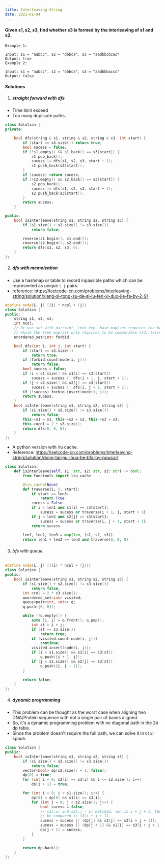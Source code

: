 ```yaml
---
title: Interleaving String
date: 2021-01-04
---
```

#### Given s1, s2, s3, find whether s3 is formed by the interleaving of s1 and s2.

```
Example 1:

Input: s1 = "aabcc", s2 = "dbbca", s3 = "aadbbcbcac"
Output: true
Example 2:

Input: s1 = "aabcc", s2 = "dbbca", s3 = "aadbbbaccc"
Output: false
```

#### Solutions

1. ##### straight forward with dfs

- Time limit exceed
- Too many duplicate paths.


```cpp
class Solution {
private:

    bool dfs(string & s1, string & s2, string & s3, int start) {
        if (start == s3.size()) return true;
        bool sucess = false;
        if (!s1.empty() && s1.back() == s3[start]) {
            s1.pop_back();
            sucess |= dfs(s1, s2, s3, start + 1);
            s1.push_back(s3[start]);
        }
        if (sucess) return sucess;
        if (!s2.empty() && s2.back() == s3[start]) {
            s2.pop_back();
            sucess |= dfs(s1, s2, s3, start + 1);
            s2.push_back(s3[start]);
        }
        return sucess;
    }

public:
    bool isInterleave(string s1, string s2, string s3) {
        if (s1.size() + s2.size() != s3.size())
            return false;

        reverse(s1.begin(), s1.end());
        reverse(s2.begin(), s2.end());
        return dfs(s1, s2, s3, 0);
    }
};
```

2. ##### dfs with memoization

- Use a hashmap or table to record inpassible paths which can be represented as unique `i j` pairs.
- reference: https://leetcode-cn.com/problems/interleaving-string/solution/xiang-xi-tong-su-de-si-lu-fen-xi-duo-jie-fa-by-2-9/

```cpp
#define node(i, j) ((i) * ncol + (j))
class Solution {
public:
    string s1, s2, s3;
    int ncol;
    // Or use set with pair<int, int> key. hash_map/set requires the key to be hashable within std
    // while the tree map/set only requires to be comparable std::less<T>
    unordered_set<int> forbid;

    bool dfs(int i, int j, int start) {
        if (start == s3.size())
            return true;
        if (forbid.count(node(i, j)))
            return false;
        bool sucess = false;
        if (i < s1.size() && s1[i] == s3[start])
            sucess = sucess || dfs(i + 1, j, start + 1);
        if (j < s2.size() && s2[j] == s3[start])
            sucess = sucess || dfs(i, j + 1, start + 1);
        if (!sucess) forbid.insert(node(i, j));
        return sucess;
    }
    bool isInterleave(string s1, string s2, string s3) {
        if (s1.size() + s2.size() != s3.size())
            return false;
        this->s1 = s1, this->s2 = s2, this->s3 = s3;
        this->ncol = 2 * s3.size();
        return dfs(0, 0, 0);
    }
};
```

- A python version with lru cache.
- Reference: https://leetcode-cn.com/problems/interleaving-string/solution/dong-tai-gui-hua-he-bfs-by-powcai/

```python
class Solution:
    def isInterleave(self, s1: str, s2: str, s3: str) -> bool:
        from functools import lru_cache

        @lru_cache(None)
        def traverse(i, j, start):
            if start == len3:
                return True
            sucess = False
            if i < len1 and s1[i] == s3[start]:
                sucess = sucess or traverse(i + 1, j, start + 1)
            if j < len2 and s2[j] == s3[start]:
                sucess = sucess or traverse(i, j + 1, start + 1)
            return sucess
        
        len1, len2, len3 = map(len, (s1, s2, s3))
        return len1 + len2 == len3 and traverse(0, 0, 0)
```

3. ###### bfs with queue.

```cpp
#define node(i, j) (((i) * ncol + (j)))
class Solution {
public:
    bool isInterleave(string s1, string s2, string s3) {
        if (s1.size() + s2.size() != s3.size())
            return false;
        int ncol = 2 * s3.size();
        unordered_set<int> visited;
        queue<pair<int, int>> q;
        q.push({0, 0});

        while (!q.empty()) {
            auto [i, j] = q.front(); q.pop();
            int st = i + j;
            if (st == s3.size())
                return true;
            if (visited.count(node(i, j)))
                continue;
            visited.insert(node(i, j));
            if (i < s1.size() && s1[i] == s3[st])
                q.push({i + 1, j});
            if (j < s2.size() && s2[j] == s3[st])
                q.push({i, j + 1});
        }

        return false;
    }
};
```

4. ##### dynamic programming

- This problem can be thought as the worst case when aligning two DNA/Protein sequence with not a single pair of bases aligned.
- So, it's a dynamic programming problem with no diagonal path in the 2d dp table.
- Since the problem doesn't require the full path, we can solve it in `O(n)` space.

```cpp
class Solution {
public:
    bool isInterleave(string s1, string s2, string s3) {
        if (s1.size() + s2.size() != s3.size())
            return false;
        vector<bool> dp(s2.size() + 1, false);
        dp[0] = true;
        for (int i = 0; s2[i] == s3[i] && i <= s2.size(); i++)
            dp[i + 1] = true;

        for (int i = 0; i < s1.size(); i++) {
            dp[0] = dp[0] && s1[i] == s3[i];
            for (int j = 0; j < s2.size(); j++) {
                bool sucess = false;
                // s1[:i] and s2[:j - 1] matched, len is i + j + 1, thus the next charactor should
                // be compared is s3[i + j + 1]
                sucess = sucess || (dp[j] && s2[j] == s3[i + j + 1]);
                sucess = sucess || (dp[j + 1] && s1[i] == s3[i + j + 1]);
                dp[j + 1] = sucess;
            }
        }

        return dp.back();
    }
};
```
